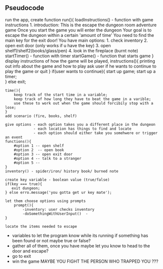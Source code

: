 ## Pseudocode 
  
run the app,
   create function run(){
        loadInstructions() - function with game instructions 
               1. introduction: This is the escape the dungeon room adventure game
                                Once you start the game you will enter the dungeon
                                Your goal is to escape the dungeon within a certain 'amount of time'
                                You need to find the main key for the exit door!
                                You have main options: 
                                   1. check inventory
                                   2. open exit door (only works if u have the key)
                                   3. open shelf1/shelf2(books/glass/pen)
                                   4. look in the fireplace (burnt note)         
        startTimer() - function with timer
        startGame() - function that starts game
    }
    display instructions of how the game will be played,
    instructions(){
        printing out info about the game and how to play
        ask user if he wants to continue to play the game or quit
    } 
    if(user wants to continue){
       start up game;
       start up a timer;    
    } else exit;

    time(){
        keep track of the start time in a variable;
        keep track of how long they have to beat the game in a varible;
        use these to work out when the game should forcibily stop with a lose;
    }
    add scenario (fire, books, shelf)

    give options - each option takes you a different place in the dungeon
                 - each location has things to find and locate
                 - each option should either take you somehwere or trigger an event
    functions(){
        #option 1 -- open shelf
        #option 2  -- open book
        #option 3 -- open exit door
        #option 4 -- talk to a stranger
        #option 5 -- 
    }
    inventory() - spider/iron/ history book/ burned note
    
    create key variable - boolean value (true/false)
    if(key === true){
       exit dungeon;
    } else erro.message('you gotta get ur key mate');

    let them choose options using prompts
        prompt(){
            -inventory: user checks inventory
            -doSomethingWithUserInput()  -
    }

    locate the items needed to escape
 - variables to let the program know while its running if something has been found or not maybe true or false?
- gather all of them, once you have maybe let you know to head to the door and escape? 
- go to exit
 - win the game   MAYBE YOU FIGHT THE PERSON WHO TRAPPED YOU ???


